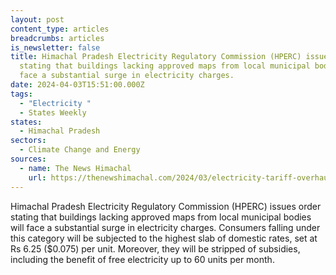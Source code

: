 ```yaml
---
layout: post
content_type: articles
breadcrumbs: articles
is_newsletter: false
title: Himachal Pradesh Electricity Regulatory Commission (HPERC) issues order
  stating that buildings lacking approved maps from local municipal bodies will
  face a substantial surge in electricity charges.
date: 2024-04-03T15:51:00.000Z
tags:
  - "Electricity "
  - States Weekly
states:
  - Himachal Pradesh
sectors:
  - Climate Change and Energy
sources:
  - name: The News Himachal
    url: https://thenewshimachal.com/2024/03/electricity-tariff-overhaul-himachal-pradesh-tightens-regulations-on-building-approvals/
---
```

Himachal Pradesh Electricity Regulatory Commission (HPERC) issues order stating that buildings lacking approved maps from local municipal bodies will face a substantial surge in electricity charges. Consumers falling under this category will be subjected to the highest slab of domestic rates, set at Rs 6.25 ($0.075) per unit. Moreover, they will be stripped of subsidies, including the benefit of free electricity up to 60 units per month.
